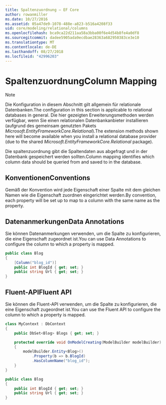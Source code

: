 ```yaml
---
title: Spaltenzuordnung – EF Core
author: rowanmiller
ms.date: 10/27/2016
ms.assetid: 05a47de9-1078-488e-a823-b516a4208f33
uid: core/modeling/relational/columns
ms.openlocfilehash: bca9ca22d211aa58a3bba00f6e4d54b8fe4a0df8
ms.sourcegitcommit: dadee5905ada9ecdbae28363a682950383ce3e10
ms.translationtype: MT
ms.contentlocale: de-DE
ms.lasthandoff: 08/27/2018
ms.locfileid: "42996203"
---
```

# <a name="column-mapping"></a><span data-ttu-id="13a65-102">Spaltenzuordnung</span><span class="sxs-lookup"><span data-stu-id="13a65-102">Column Mapping</span></span>

> [!NOTE]  
> <span data-ttu-id="13a65-103">Die Konfiguration in diesem Abschnitt gilt allgemein für relationale Datenbanken.</span><span class="sxs-lookup"><span data-stu-id="13a65-103">The configuration in this section is applicable to relational databases in general.</span></span> <span data-ttu-id="13a65-104">Die hier gezeigten Erweiterungsmethoden werden verfügbar, wenn Sie einen relationalen Datenbankanbieter installieren (aufgrund des gemeinsam genutzten Pakets *Microsoft.EntityFrameworkCore.Relational*).</span><span class="sxs-lookup"><span data-stu-id="13a65-104">The extension methods shown here will become available when you install a relational database provider (due to the shared *Microsoft.EntityFrameworkCore.Relational* package).</span></span>

<span data-ttu-id="13a65-105">Die spaltenzuordnung gibt die Spaltendaten aus abgefragt und in der Datenbank gespeichert werden sollten.</span><span class="sxs-lookup"><span data-stu-id="13a65-105">Column mapping identifies which column data should be queried from and saved to in the database.</span></span>

## <a name="conventions"></a><span data-ttu-id="13a65-106">Konventionen</span><span class="sxs-lookup"><span data-stu-id="13a65-106">Conventions</span></span>

<span data-ttu-id="13a65-107">Gemäß der Konvention wird jede Eigenschaft einer Spalte mit dem gleichen Namen wie die Eigenschaft zuordnen eingerichtet werden.</span><span class="sxs-lookup"><span data-stu-id="13a65-107">By convention, each property will be set up to map to a column with the same name as the property.</span></span>

## <a name="data-annotations"></a><span data-ttu-id="13a65-108">Datenanmerkungen</span><span class="sxs-lookup"><span data-stu-id="13a65-108">Data Annotations</span></span>

<span data-ttu-id="13a65-109">Sie können Datenanmerkungen verwenden, um die Spalte zu konfigurieren, die eine Eigenschaft zugeordnet ist.</span><span class="sxs-lookup"><span data-stu-id="13a65-109">You can use Data Annotations to configure the column to which a property is mapped.</span></span>

<!-- [!code-csharp[Main](samples/core/relational/Modeling/DataAnnotations/Samples/Relational/Column.cs?highlight=3)] -->
``` csharp
public class Blog
{
    [Column("blog_id")]
    public int BlogId { get; set; }
    public string Url { get; set; }
}
```

## <a name="fluent-api"></a><span data-ttu-id="13a65-110">Fluent-API</span><span class="sxs-lookup"><span data-stu-id="13a65-110">Fluent API</span></span>

<span data-ttu-id="13a65-111">Sie können die Fluent-API verwenden, um die Spalte zu konfigurieren, die eine Eigenschaft zugeordnet ist.</span><span class="sxs-lookup"><span data-stu-id="13a65-111">You can use the Fluent API to configure the column to which a property is mapped.</span></span>

<!-- [!code-csharp[Main](samples/core/relational/Modeling/FluentAPI/Samples/Relational/Column.cs?highlight=7,8,9)] -->
``` csharp
class MyContext : DbContext
{
    public DbSet<Blog> Blogs { get; set; }

    protected override void OnModelCreating(ModelBuilder modelBuilder)
    {
        modelBuilder.Entity<Blog>()
            .Property(b => b.BlogId)
            .HasColumnName("blog_id");
    }
}

public class Blog
{
    public int BlogId { get; set; }
    public string Url { get; set; }
}
```

